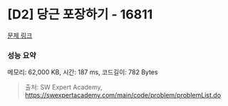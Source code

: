 # [D2] 당근 포장하기 - 16811 

[문제 링크](https://swexpertacademy.com/main/code/problem/problemDetail.do?contestProbId=AYamNLoKGSgDFAVx) 

### 성능 요약

메모리: 62,000 KB, 시간: 187 ms, 코드길이: 782 Bytes



> 출처: SW Expert Academy, https://swexpertacademy.com/main/code/problem/problemList.do